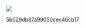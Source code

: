 ![](Images/5afd23e0d0d202135c81e262.png)

[5b029db87a99050cec46cb17](Examples/5b029db87a99050cec46cb17.cs)


